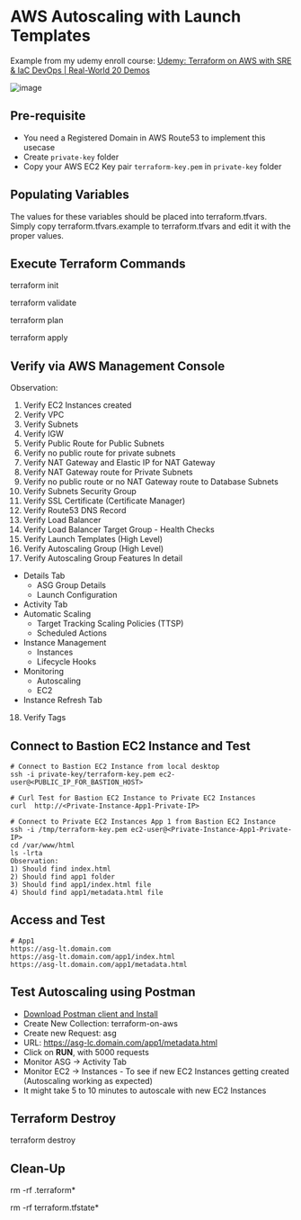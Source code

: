 # AWS Autoscaling with Launch Templates

Example from my udemy enroll course:
[Udemy: Terraform on AWS with SRE & IaC DevOps | Real-World 20 Demos](https://www.udemy.com/course/terraform-on-aws-with-sre-iac-devops-real-world-demos/)

![image](https://drive.google.com/uc?export=view&id=1tfBcN86vuW9elPuQVIea6jr9xFZQxzH-)

## Pre-requisite

- You need a Registered Domain in AWS Route53 to implement this usecase
- Create `private-key` folder
- Copy your AWS EC2 Key pair `terraform-key.pem` in `private-key` folder

## Populating Variables

The values for these variables should be placed into terraform.tfvars. Simply copy terraform.tfvars.example to terraform.tfvars and edit it with the proper values.

## Execute Terraform Commands

terraform init

terraform validate

terraform plan

terraform apply

## Verify via AWS Management Console

Observation:

1. Verify EC2 Instances created
2. Verify VPC
3. Verify Subnets
4. Verify IGW
5. Verify Public Route for Public Subnets
6. Verify no public route for private subnets
7. Verify NAT Gateway and Elastic IP for NAT Gateway
8. Verify NAT Gateway route for Private Subnets
9. Verify no public route or no NAT Gateway route to Database Subnets
10. Verify Subnets Security Group
11. Verify SSL Certificate (Certificate Manager)
12. Verify Route53 DNS Record
13. Verify Load Balancer
14. Verify Load Balancer Target Group - Health Checks
15. Verify Launch Templates (High Level)
16. Verify Autoscaling Group (High Level)
17. Verify Autoscaling Group Features In detail

- Details Tab
  - ASG Group Details
  - Launch Configuration
- Activity Tab
- Automatic Scaling
  - Target Tracking Scaling Policies (TTSP)
  - Scheduled Actions
- Instance Management
  - Instances
  - Lifecycle Hooks
- Monitoring
  - Autoscaling
  - EC2
- Instance Refresh Tab
18. Verify Tags

## Connect to Bastion EC2 Instance and Test

```t
# Connect to Bastion EC2 Instance from local desktop
ssh -i private-key/terraform-key.pem ec2-user@<PUBLIC_IP_FOR_BASTION_HOST>

# Curl Test for Bastion EC2 Instance to Private EC2 Instances
curl  http://<Private-Instance-App1-Private-IP>

# Connect to Private EC2 Instances App 1 from Bastion EC2 Instance
ssh -i /tmp/terraform-key.pem ec2-user@<Private-Instance-App1-Private-IP>
cd /var/www/html
ls -lrta
Observation: 
1) Should find index.html
2) Should find app1 folder
3) Should find app1/index.html file
4) Should find app1/metadata.html file
```

## Access and Test
```t
# App1 
https://asg-lt.domain.com
https://asg-lt.domain.com/app1/index.html
https://asg-lt.domain.com/app1/metadata.html
```

## Test Autoscaling using Postman
- [Download Postman client and Install](https://www.postman.com/downloads/)
- Create New Collection: terraform-on-aws
- Create new Request: asg
- URL: https://asg-lc.domain.com/app1/metadata.html
- Click on **RUN**, with 5000 requests
- Monitor ASG -> Activity Tab
- Monitor EC2 -> Instances - To see if new EC2 Instances getting created (Autoscaling working as expected)
- It might take 5 to 10 minutes to autoscale with new EC2 Instances

## Terraform Destroy

terraform destroy

## Clean-Up

rm -rf .terraform*

rm -rf terraform.tfstate*
